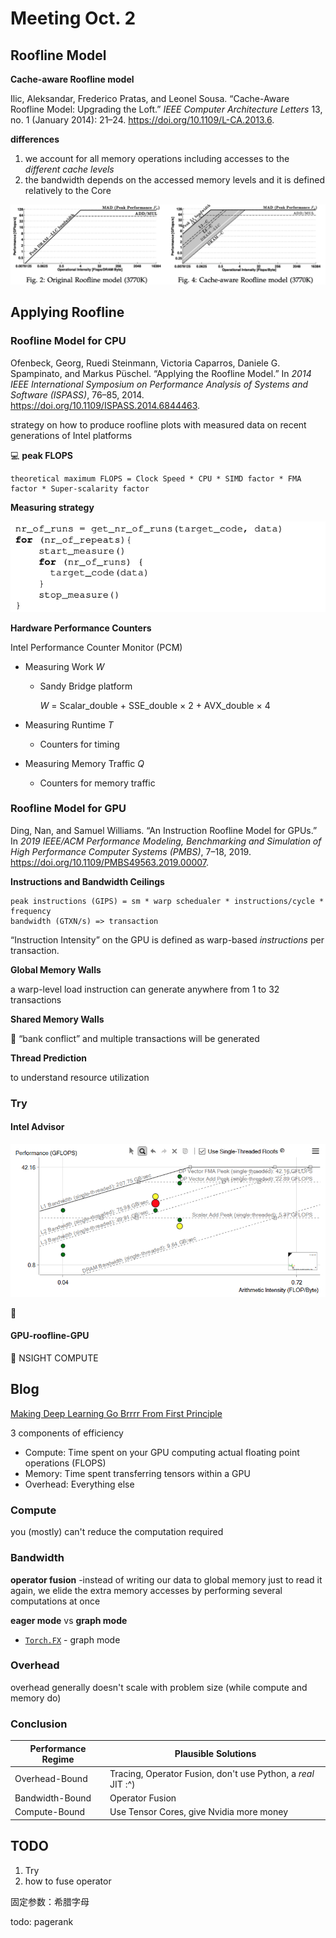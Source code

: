 # Meeting Oct. 2



## Roofline Model

**Cache-aware Roofline model**

Ilic, Aleksandar, Frederico Pratas, and Leonel Sousa. “Cache-Aware Roofline Model: Upgrading the Loft.” *IEEE Computer Architecture Letters* 13, no. 1 (January 2014): 21–24. https://doi.org/10.1109/L-CA.2013.6.

**differences**

1. we account for all memory operations including accesses to the *different cache levels*
2. the bandwidth depends on the accessed memory levels and it is defined relatively to the Core

![image-20230927203055292](../assets/images/image-20230927203055292.png)



## Applying Roofline

### Roofline Model for CPU

Ofenbeck, Georg, Ruedi Steinmann, Victoria Caparros, Daniele G. Spampinato, and Markus Püschel. “Applying the Roofline Model.” In *2014 IEEE International Symposium on Performance Analysis of Systems and Software (ISPASS)*, 76–85, 2014. https://doi.org/10.1109/ISPASS.2014.6844463.

strategy on how to produce roofline plots with measured data on recent generations of Intel platforms

💻 **peak FLOPS**

```
theoretical maximum FLOPS = Clock Speed * CPU * SIMD factor * FMA factor * Super-scalarity factor
```

**Measuring strategy**

![image-20230927183312127](../assets/images/image-20230927183312127.png)

**Hardware Performance Counters**

Intel Performance Counter Monitor (PCM) 

* Measuring Work $W$

  * Sandy Bridge platform

    $W$ =  Scalar_double + SSE_double × 2 + AVX_double × 4

* Measuring Runtime $T$

  * Counters for timing

* Measuring Memory Traffic $Q$

  * Counters for memory traffic

### Roofline Model for GPU

Ding, Nan, and Samuel Williams. “An Instruction Roofline Model for GPUs.” In *2019 IEEE/ACM Performance Modeling, Benchmarking and Simulation of High Performance Computer Systems (PMBS)*, 7–18, 2019. https://doi.org/10.1109/PMBS49563.2019.00007.

**Instructions and Bandwidth Ceilings**

```
peak instructions (GIPS) = sm * warp schedualer * instructions/cycle * frequency
bandwidth (GTXN/s) => transaction
```

“Instruction Intensity” on the GPU is defined as warp-based *instructions* per transaction. 

**Global Memory Walls**

a warp-level load instruction can generate anywhere from 1 to 32 transactions

**Shared Memory Walls**

🤔️ “bank conflict” and multiple transactions will be generated

**Thread Prediction**

to understand resource utilization

### Try

#### Intel Advisor

![image-20231001173056846](../assets/images/image-20231001173056846.png)

🤔️

#### GPU-roofline-GPU

🤔️ NSIGHT COMPUTE



## Blog

[Making Deep Learning Go Brrrr From First Principle](https://horace.io/brrr_intro.html#fn3)

3 components of efficiency

* Compute: Time spent on your GPU computing actual floating point operations (FLOPS)
* Memory: Time spent transferring tensors within a GPU
* Overhead: Everything else

### Compute

you (mostly) can't reduce the computation required

### Bandwidth

**operator fusion** -instead of writing our data to global memory just to read it again, we elide the extra memory accesses by performing several computations at once

**eager mode** vs **graph mode**

* [`Torch.FX`](https://pytorch.org/docs/stable/fx.html) - graph mode

### Overhead

overhead generally doesn't scale with problem size (while compute and memory do)

### Conclusion

| Performance Regime | Plausible Solutions                                          |
| ------------------ | ------------------------------------------------------------ |
| Overhead-Bound     | Tracing, Operator Fusion, don't use Python, a *real* JIT :^) |
| Bandwidth-Bound    | Operator Fusion                                              |
| Compute-Bound      | Use Tensor Cores, give Nvidia more money                     |



## TODO

1. Try
2. how to fuse operator 

固定参数：希腊字母

todo: pagerank